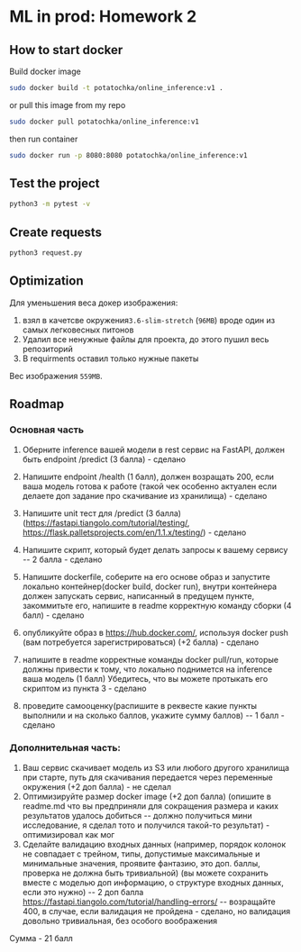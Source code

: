 # ML in prod: Homework 2

## How to start docker
Build docker image

```bash
sudo docker build -t potatochka/online_inference:v1 .
```

or pull this image from my repo

```bash
sudo docker pull potatochka/online_inference:v1
```

then run container
```bash
sudo docker run -p 8080:8080 potatochka/online_inference:v1
```

## Test the project

```bash
python3 -m pytest -v
```

## Create requests
```bash
python3 request.py 
```

## Optimization

Для уменьшения веса докер изображения:

1. взял в качетсве окружения`3.6-slim-stretch` (`96MB`) вроде один из самых легковесных питонов
2. Удалил все ненужные файлы для проекта, до этого пушил весь репозиторий
3. В requirments оставил только нужные пакеты

Вес изображения `559MB`.

## Roadmap

### Основная часть

1. Оберните inference вашей модели в rest сервис на FastAPI, должен быть endpoint /predict (3 балла) - сделано

2. Напишите endpoint /health (1 балл), должен возращать 200, если ваша модель готова к работе (такой чек особенно актуален если делаете доп задание про скачивание из хранилища) - сделано

3. Напишите unit тест для /predict (3 балла) (https://fastapi.tiangolo.com/tutorial/testing/, https://flask.palletsprojects.com/en/1.1.x/testing/) - сделано

4. Напишите скрипт, который будет делать запросы к вашему сервису -- 2 балла - сделано

5. Напишите dockerfile, соберите на его основе образ и запустите локально контейнер(docker build, docker run), внутри контейнера должен запускать сервис, написанный в предущем пункте, закоммитьте его, напишите в readme корректную команду сборки (4 балл) - сделано

6. опубликуйте образ в https://hub.docker.com/, используя docker push (вам потребуется зарегистрироваться) (+2 балла) - сделано

7. напишите в readme корректные команды docker pull/run, которые должны привести к тому, что локально поднимется на inference ваша модель (1 балл) Убедитесь, что вы можете протыкать его скриптом из пункта 3 - сделано

8. проведите самооценку(распишите в реквесте какие пункты выполнили и на сколько баллов, укажите сумму баллов) -- 1 балл - сделано

### Дополнительная часть:

1. Ваш сервис скачивает модель из S3 или любого другого хранилища при старте, путь для скачивания передается через переменные окружения (+2 доп балла) - не сделал
2. Оптимизируйте размер docker image (+2 доп балла) (опишите в readme.md что вы предприняли для сокращения размера и каких результатов удалось добиться -- должно получиться мини исследование, я сделал тото и получился такой-то результат) - оптимизировал как мог 
3. Сделайте валидацию входных данных (например, порядок колонок не совпадает с трейном, типы, допустимые максимальные и минимальные значения, проявите фантазию, это доп. баллы, проверка не должна быть тривиальной) (вы можете сохранить вместе с моделью доп информацию, о структуре входных данных, если это нужно) -- 2 доп балла https://fastapi.tiangolo.com/tutorial/handling-errors/ -- возращайте 400, в случае, если валидация не пройдена - сделано, но валидация довольно тривиальная, без особого воображения 

Сумма - 21 балл